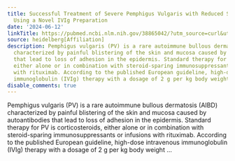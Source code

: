 ```yaml
---
title: Successful Treatment of Severe Pemphigus Vulgaris with Reduced Side Effects
  Using a Novel IVIg Preparation
date: '2024-06-12'
linkTitle: https://pubmed.ncbi.nlm.nih.gov/38865042/?utm_source=curl&utm_medium=rss&utm_campaign=pubmed-2&utm_content=1FakS-2QOkCT8HsMOQP1bCRQ4YzyumYOmxmF0moLsQ3dFB1E9V&fc=20220326224207&ff=20240612181856&v=2.18.0.post9+e462414
source: heidelberg[Affiliation]
description: Pemphigus vulgaris (PV) is a rare autoimmune bullous dermatosis (AIBD)
  characterized by painful blistering of the skin and mucosa caused by autoantibodies
  that lead to loss of adhesion in the epidermis. Standard therapy for PV is corticosteroids,
  either alone or in combination with steroid-sparing immunosuppressants or infusions
  with rituximab. According to the published European guideline, high-dose intravenous
  immunoglobulin (IVIg) therapy with a dosage of 2 g per kg body weight ...
disable_comments: true
---
```

Pemphigus vulgaris (PV) is a rare autoimmune bullous dermatosis (AIBD) characterized by painful blistering of the skin and mucosa caused by autoantibodies that lead to loss of adhesion in the epidermis. Standard therapy for PV is corticosteroids, either alone or in combination with steroid-sparing immunosuppressants or infusions with rituximab. According to the published European guideline, high-dose intravenous immunoglobulin (IVIg) therapy with a dosage of 2 g per kg body weight ...